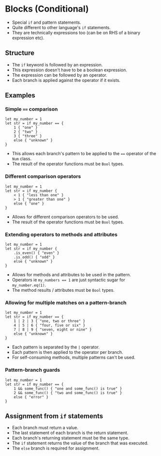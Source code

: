 # Blocks (Conditional)
- Special `if` and pattern statements.
- Quite different to other language's `if` statements.
- They are technically expressions too (can be on RHS of a binary expression etc).

## Structure
- The `if` keyword is followed by an expression.
- This expression doesn't have to be a boolean expression.
- The expression can be followed by an operator.
- Each branch is applied against the operator if it exists.

## Examples
### Simple `==` comparison
```s++
let my_number = 1
let str = if my_number == {
    1 { "one" }
    2 { "two" }
    3 { "three" }
    else { "unknown" }
}
```
- This allows each branch's pattern to be applied to the `==` operator of the `Num` class.
- The result of the operator functions must be `Bool` types.

### Different comparison operators
```s++
let my_number = 1
let str = if my_number {
    < 1 { "less than one" }
    > 1 { "greater than one" }
    else { "one" }
}
```
- Allows for different comparison operators to be used.
- The result of the operator functions must be `Bool` types.

### Extending operators to methods and attributes
```s++
let my_number = 1
let str = if my_number {
    .is_even() { "even" }
    .is_odd() { "odd" }
    else { "unknown" }
}
```
- Allows for methods and attributes to be used in the pattern.
- Operators ie `my_numbers == 1` are just syntactic sugar for `my_number.eq(1)`.
- The method results / attributes must be `Bool` types.

### Allowing for multiple matches on a pattern-branch
```s++
let my_number = 1
let str = if my_number == {
    1 | 2 | 3 { "one, two or three" }
    4 | 5 | 6 { "four, five or six" }
    7 | 8 | 9 { "seven, eight or nine" }
    else { "unknown" }
}
```
- Each pattern is separated by the `|` operator.
- Each pattern is then applied to the operator per branch.
- For self-consuming methods, multiple patterns can't be used.

### Pattern-branch guards
```s++
let my_number = 1
let str = if my_number == {
    1 && some_func() { "one and some_func() is true" }
    2 && some_func() { "two and some_func() is true" }
    else { "error" }
}
```

## Assignment from `if` statements
- Each branch must return a value.
- The last statement of each branch is the return statement.
- Each branch's returning statement must be the same type.
- The `if` statement returns the value of the branch that was executed.
- The `else` branch is required for assignment.